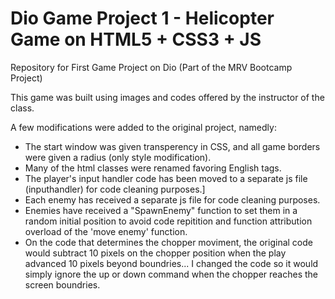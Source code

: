 # Dio Game Project 1 - Helicopter Game on HTML5 + CSS3 + JS
Repository for First Game Project on Dio (Part of the MRV Bootcamp Project)

This game was built using images and codes offered by the instructor of the class. 

A few modifications were added to the original project, namedly: 

- The start window was given transperency in CSS, and all game borders were given a radius (only style modification).
- Many of the html classes were renamed favoring English tags.
- The player's input handler code has been moved to a separate js file (inputhandler) for code cleaning purposes.]
- Each enemy has received a separate js file for code cleaning purposes.
- Enemies have received a "SpawnEnemy" function to set them in a random initial position to avoid code repitition and function attribution overload of the 'move enemy' function.
- On the code that determines the chopper moviment, the original code would subtract 10 pixels on the chopper position when the play advanced 10 pixels beyond boundries... I changed the code so it would simply ignore the up or down command when the chopper reaches the screen boundries.
